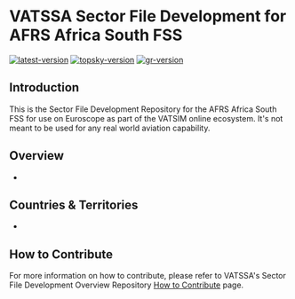 # VATSSA Sector File Development for AFRS Africa South FSS

[![latest-version](https://img.shields.io/github/v/release/VATSIM-SSA/sectorfile-htdc?include_prereleases)](https://github.com/VATSIM-SSA/sectorfile-htdc/releases) [![topsky-version](https://img.shields.io/badge/TopSky-2.4.1-blue.svg)](https://forum.vatsim-scandinavia.org/t/topsky)
[![gr-version](https://img.shields.io/badge/vCH-0.8.4-blue.svg)](https://github.com/DrFreas/VCH)

## Introduction

This is the Sector File Development Repository for the AFRS Africa South FSS for use on Euroscope as part of the VATSIM online ecosystem. It's not meant to be used for any real world aviation capability.

## Overview

-

## Countries & Territories

-

## How to Contribute

For more information on how to contribute, please refer to VATSSA's Sector File Development Overview Repository [How to Contribute](https://github.com/VATSIM-SSA/sectorfile-overview/wiki/How-to-Contribute) page.
